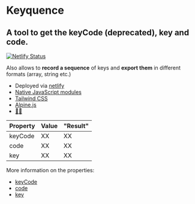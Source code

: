 # Keyquence
## A tool to get the keyCode (deprecated), key and code.

[![Netlify Status](https://api.netlify.com/api/v1/badges/7ba6e59c-73a6-4759-8f06-0f972a09897c/deploy-status)](https://app.netlify.com/sites/keyquence/deploys)

Also allows to **record a sequence** of keys and **export them** in different formats (array, string etc.)

* Deployed via [netlify](https://www.netlify.com/)
* [Native JavaScript modules](https://developer.mozilla.org/en-US/docs/Web/JavaScript/Guide/Modules)
* [Tailwind CSS](https://tailwindcss.com)
* [Alpine.js](https://github.com/alpinejs/alpine)
* [🐰🥚](https://en.wikipedia.org/wiki/Easter_egg_(media))

| Property | Value | "Result" |
| ------- | ------- | ------- |
| keyCode | XX | XX |
| code | XX | XX |
| key | XX | XX |

More information on the properties:
* [keyCode](https://developer.mozilla.org/en-US/docs/Web/API/KeyboardEvent/keyCode)
* [code](https://developer.mozilla.org/en-US/docs/Web/API/KeyboardEvent/code)
* [key](https://developer.mozilla.org/en-US/docs/Web/API/KeyboardEvent/key)
